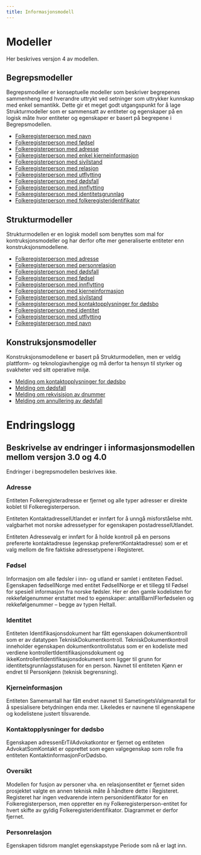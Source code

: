 ```yaml
---
title: Informasjonsmodell
---
```


# Modeller

Her beskrives versjon 4 av modellen.

## Begrepsmodeller

Begrepsmodeller er konseptuelle modeller som beskriver begrepenes sammenheng med hverandre uttrykt ved setninger som uttrykker kunnskap med enkel semantikk. Dette gir et meget godt utgangspunkt for å lage Strukturmodeller som er sammensatt av entiteter og egenskaper på en logisk måte hvor entiteter og egenskaper er basert på begrepene i Begrepsmodellen.

* [Folkeregisterperson med navn](../modeller/18_0_1_5a00172_1452005068403_177360_23285.jpg)
* [Folkeregisterperson med fødsel](../modeller/18_0_1_5a00172_1452005271983_379926_23533.jpg)
* [Folkeregisterperson med adresse](../modeller/18_0_1_5a00172_1452068906762_660500_24410.jpg)
* [Folkeregisterperson med enkel kjerneinformasjon](../modeller/18_0_1_5a00172_1453283686526_815825_39946.jpg)
* [Folkeregisterperson med sivilstand](../modeller/18_0_1_5a00172_1454058654104_983220_43419.jpg)
* [Folkeregisterperson med relasjon](../modeller/18_0_1_5a00172_1454059027092_723196_43915.jpg)
* [Folkeregisterperson med utflytting](../modeller/18_0_1_5a00172_1454070052173_136631_44390.jpg)
* [Folkeregisterperson med dødsfall](../modeller/18_0_1_5a00172_1454314019208_581317_45564.jpg)
* [Folkeregisterperson med innflytting](../modeller/18_0_1_5a00172_1455623625804_592903_30993.jpg)
* [Folkeregisterperson med identitetsgrunnlag](../modeller/18_0_1_5a00172_1455629020847_45096_33261.jpg)
* [Folkeregisterperson med folkeregisteridentifikator](../modeller/18_0_1_5a00172_1455631901173_22467_34203.jpg)



## Strukturmodeller

Strukturmodellen er en logisk modell som benyttes som mal for kontruksjonsmodeller og har derfor ofte mer generaliserte entiteter enn konstruksjonsmodellene.

* [Folkeregisterperson med adresse](../modeller/18_0_1_5a00172_1450278727172_230353_14959.jpg)
* [Folkeregisterperson med personrelasjon](../modeller/18_0_1_5a00172_1457707670494_409007_31677.jpg)
* [Folkeregisterperson med dødsfall](../modeller/18_0_1_5b00175_1434703879388_270554_17720.jpg)
* [Folkeregisterperson med fødsel](../modeller/18_2_5a00172_1461333199284_975812_33312.jpg)
* [Folkeregisterperson med innflytting](../modeller/18_2_5a00172_1461334707302_959492_36953.jpg)
* [Folkeregisterperson med kjerneinformasjon](../modeller/18_2_5a00172_1461335462454_846413_38979.jpg)
* [Folkeregisterperson med sivilstand](../modeller/18_2_5a00172_1486742267042_67085_60133.jpg)
* [Folkeregisterperson med kontaktopplysninger for dødsbo](../modeller/18_2_5a00172_1486990410781_123538_62281.jpg)
* [Folkeregisterperson med identitet](../modeller/18_2_5a00172_1486995006560_52445_64049.jpg)
* [Folkeregisterperson med utflytting](../modeller/18_2_5a00172_1487338698879_978644_54505.jpg)
* [Folkeregisterperson med navn](../modeller/18_2_5a00172_1487778967501_54251_59224.jpg)


## Konstruksjonsmodeller

Konstruksjonsmodellene er basert på Strukturmodellen, men er veldig plattform- og teknologiavhengige og må derfor ta hensyn til styrker og svakheter ved sitt operative miljø.

* [Melding om kontaktopplysninger for dødsbo](../modeller/18_2_5a00172_1485934541192_972218_55110.jpg)
* [Melding om dødsfall](../modeller/18_2_5a00172_1478705212213_605344_40147.jpg)
* [Melding om rekvisisjon av dnummer](../modeller/18_5_5a00172_1499854129681_964831_36130.jpg)
* [Melding om annullering av dødsfall](../modeller/18_5_5a00172_1510835122836_980002_57088.jpg)

# Endringslogg

## Beskrivelse av endringer i informasjonsmodellen mellom versjon 3.0 og 4.0

Endringer i begrepsmodellen beskrives ikke.

### Adresse
Entiteten Folkeregisteradresse er fjernet og alle typer adresser er direkte koblet til Folkeregisterperson.

Entiteten KontaktadresseIUtlandet er innført for å unngå misforståelse mht. valgbarhet mot norske adressetyper for egenskapen postadresseIUtlandet.

Entiteten Adressevalg er innført for å holde kontroll på en persons prefererte kontaktadresse (egenskap preferertKontaktadresse) som er et valg mellom de fire faktiske adressetypene i Registeret.

### Fødsel
Informasjon om alle fødsler i inn- og utland er samlet i entiteten Fødsel. Egenskapen fødselINorge med entitet FødselINorge er et tillegg til Fødsel for spesiell informasjon fra norske fødsler. Her er den gamle kodelisten for rekkefølgenummer erstattet med to egenskaper: antallBarnIFlerfødselen og rekkefølgenummer – begge av typen Heltall.

### Identitet
Entiteten Identifikasjonsdokument har fått egenskapen dokumentkontroll som er av datatypen TekniskDokumentkontroll. TekniskDokumentkontroll inneholder egenskapen dokumentkontrollstatus som er en kodeliste med verdiene kontrollertIdentifikasjonsdokument og ikkeKontrollertIdentifikasjonsdokument som ligger til grunn for identitetsgrunnlagsstatusen for en person.
Navnet til entiteten Kjønn er endret til Personkjønn (teknisk begrensning).

### Kjerneinformasjon
Entiteten Samemantall har fått endret navnet til SametingetsValgmanntall for å spesialisere betydningen enda mer. Likeledes er navnene til egenskapene og kodelistene justert tilsvarende.

### Kontaktopplysninger for dødsbo
Egenskapen adressenErTilAdvokatkontor er fjernet og entiteten AdvokatSomKontakt er opprettet som egen valgegenskap som rolle fra entiteten KontaktinformasjonForDødsbo.

### Oversikt
Modellen for fusjon av personer vha. en relasjonsentitet er fjernet siden prosjektet valgte en annen teknisk måte å håndtere dette i Registeret. Registeret har ingen vedvarende intern personidentifikator for en Folkeregisterperson, men oppretter en ny Folkeregisterperson-entitet for hvert skifte av gyldig Folkeregisteridentifikator. Diagrammet er derfor fjernet.

### Personrelasjon
Egenskapen tidsrom manglet egenskapstype Periode som nå er lagt inn.


